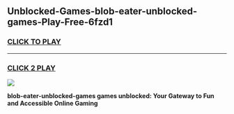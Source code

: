 
## Unblocked-Games-blob-eater-unblocked-games-Play-Free-6fzd1
<h3>
<a href="https://premium76.site?title=blob-eater-unblocked-games&ref=23A">CLICK TO PLAY</a></h3>
<hr>

<h3>
<a href="https://premium76.site?title=blob-eater-unblocked-games&ref=23A">CLICK 2 PLAY</a>
  
</h3>

<a href="https://premium76.site?title=blob-eater-unblocked-games&ref=23A"><img src="https://clearcache.store/games.png"></a>


**blob-eater-unblocked-games games unblocked: Your Gateway to Fun and Accessible Online Gaming**
